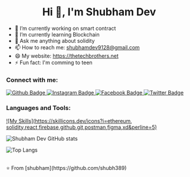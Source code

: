  <h1 align="center">Hi 👋, I'm Shubham Dev</h1>

- 🔭 I’m currently working on smart contract
- 🌱 I’m currently learning Blockchain
- 💬 Ask me anything about solidity 
- 📫 How to reach me: shubhamdev9128@gmail.com
- 😄 My website: https://thetechbrothers.net
- ⚡ Fun fact: I'm comming to teen
  
### Connect with me:
<div id="badges">
  <a href="https://github.com/shubh398">
    <img src="https://img.shields.io/badge/Github-white?style=for-the-badge&logo=Github&logoColor=black" alt="Github Badge"/>
  </a>
  
   <a href="https://www.instagram.com/_shubham_.91">
    <img src="https://img.shields.io/badge/Instagram-purple?style=for-the-badge&logo=instagram&logoColor=white" alt="Instagram Badge"/>
  </a>
   <a href=https://m.facebook.com/profile.php?id=100016445918960>
    <img src="https://img.shields.io/badge/Facebook-blue?style=for-the-badge&logo=facebook&logoColor=white" alt="Facebook Badge"/>
  </a>
   <a href="https://x.com/Shubham91op?t=HNzSbzB6LhBgDLcTKIaH5g&s=09">
    <img src="https://img.shields.io/badge/Twitter-blue?style=for-the-badge&logo=twitter&logoColor=white" alt="Twitter Badge"/>
  </a>
</div>

### Languages and Tools:
[![My Skills](https://skillicons.dev/icons?i=ethereum, solidity,react,firebase,github,git,postman,figma,xd&perline=5)](https://skillicons.dev)

![Shubham Dev GitHub stats](https://github-readme-stats.vercel.app/api?username=axiftaj&show_icons=true&theme=dark)

![Top Langs](https://github-readme-stats.vercel.app/api/top-langs/?username=axiftaj&theme=dark)


<br>
⭐️ From [shubham](https://github.com/shubh389)
